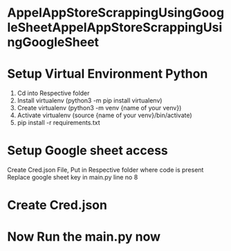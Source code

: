 # AppelAppStoreScrappingUsingGoogleSheetAppelAppStoreScrappingUsingGoogleSheet

# Setup Virtual Environment Python
1. Cd into Respective folder
2. Install virtualenv (python3 -m pip install virtualenv)
3. Create virtualenv (python3 -m venv {name of your venv})
4. Activate virtualenv (source {name of your venv}/bin/activate)
5. pip install -r requirements.txt

# Setup Google sheet access
Create Cred.json File, Put in Respective folder where code is present
Replace google sheet key in main.py line no 8

# Create Cred.json


# Now Run the main.py now
